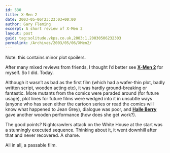 ```yaml
---
id: 530
title: X-Men 2
date: 2003-05-06T23:23:03+00:00
author: Gary Fleming
excerpt: A short review of X-Men 2
layout: post
guid: tag:solitude.vkps.co.uk,2003:1,20030506232303
permalink: /Archives/2003/05/06/XMen2/
---
```

Note: this contains minor plot spoilers.

After many mixed reviews from friends, I thought I&#8217;d better see **[X-Men 2](http://x2-movie.com/)** for myself. So I did. Today.

Although it wasn&#8217;t as bad as the first film (which had a wafer-thin plot, badly written script, wooden acting etc), it was hardly ground-breaking or fantastic. More mutants from the comics were paraded around (for future usage), plot lines for future films were wedged into it in unsubtle ways (anyone who has seen either the cartoon series or read the comics will know what happened to Jean Grey), dialogue was poor, and **[Halle Berry](http://us.imdb.com/Name?Berry,+Halle)** gave another wooden performance (how does she get work?).

The good points? Nightcrawlers attack on the White House at the start was a stunningly executed sequence. Thinking about it, it went downhill after that and never recovered. A shame.

All in all, a passable film.